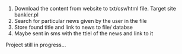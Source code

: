 1. Download the content from website to txt/csv/html file. Target site bankier.pl
2. Search for particular news given by the user in the file
3. Store found title and link to news to file/ databse
4. Maybe sent in sms with the ttiel of the news and link to it

Project still in progress...